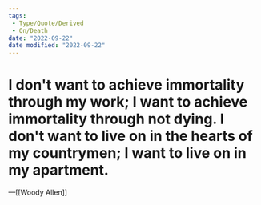 ```yaml
---
tags:
 - Type/Quote/Derived
 - On/Death
date: "2022-09-22"
date modified: "2022-09-22"
---
```


# I don't want to achieve immortality through my work; I want to achieve immortality through not dying. I don't want to live on in the hearts of my countrymen; I want to live on in my apartment.
—[[Woody Allen]]

